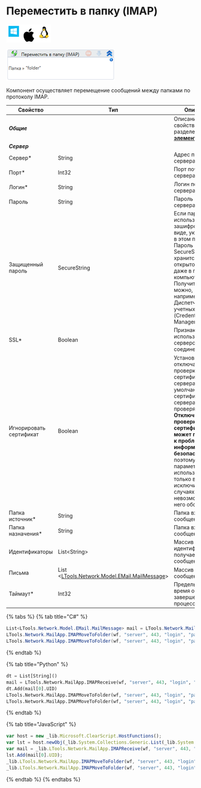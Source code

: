 # Переместить в папку (IMAP)

![](<../../../.gitbook/assets/image (100) (1) (1) (1) (1) (1) (1) (1) (1) (28).png>)

![](<../../../.gitbook/assets/image (427).png>)

Компонент осуществляет перемещение сообщений между папками по протоколу IMAP.

| Свойство                | Тип                                                                       | Описание                                                                                                                                                                                                                                                                                                               |
| ----------------------- | ------------------------------------------------------------------------- | ---------------------------------------------------------------------------------------------------------------------------------------------------------------------------------------------------------------------------------------------------------------------------------------------------------------------- |
| _**Общие**_             |                                                                           | Описание общих свойств см. в разделе [**Работа с элементами**](https://docs.primo-rpa.ru/primo-rpa/primo-studio/process/elements)                                                                                                                                                                                      |
| _**Сервер**_            |                                                                           |                                                                                                                                                                                                                                                                                                                        |
| Сервер\*                | String                                                                    | Адрес почтового сервера                                                                                                                                                                                                                                                                                                |
| Порт\*                  | Int32                                                                     | Порт почтового сервера                                                                                                                                                                                                                                                                                                 |
| Логин\*                 | String                                                                    | Логин почтового сервера                                                                                                                                                                                                                                                                                                |
| Пароль                  | String                                                                    | Пароль почтового сервера                                                                                                                                                                                                                                                                                               |
| Защищенный пароль       | SecureString                                                              | Если пароль используется в зашифрованном виде, укажите его в этом поле. Пароль в формате SecureString не хранится в открытом виде даже в памяти компьютера. Получить его можно, например, из Диспетчера учетных данных (Credential Manager)                                                                            |
| SSL\*                   | Boolean                                                                   | Признак использования сервером соединения SSL                                                                                                                                                                                                                                                                          |
| Игнорировать сертификат | Boolean                                                                   | Установка флага отключает проверку SSL-сертификата сервера. По умолчанию сертификат сервера проверяется. **Отключение проверки SSL-сертификата может привести к проблемам информационной безопасности (!)**, поэтому параметр следует использовать только в исключительных случаях, когда невозможно без него обойтись |
| Папка источник\*        | String                                                                    | Папка входящих сообщений                                                                                                                                                                                                                                                                                               |
| Папка назначения\*      | String                                                                    | Папка входящих сообщений                                                                                                                                                                                                                                                                                               |
| Идентификаторы          | List\<String>                                                             | Массив идентификаторов получаемых сообщений                                                                                                                                                                                                                                                                            |
| Письма                  | List <[LTools.Network.Model.EMail.MailMessage](datatypes/mailmessage.md)> | Массив сообщений                                                                                                                                                                                                                                                                                                       |
| Таймаут\*               | Int32                                                                     | Предельное время ожидания завершения процесса (мс)                                                                                                                                                                                                                                                                     |

{% tabs %}
{% tab title="C#" %}
```csharp
List<LTools.Network.Model.EMail.MailMessage> mail = LTools.Network.MailApp.IMAPReceive(wf, "server", 443, "login", "password", "inbox", false, true, false, null, DateTime.Now.AddDays(-2), DateTime.Now, false, false, 10000);
LTools.Network.MailApp.IMAPMoveToFolder(wf, "server", 443, "login", "password", "inbox", "outbox", new List<string>() { mail[0].UID }, false, 10000);
LTools.Network.MailApp.IMAPMoveToFolder(wf, "server", 443, "login", "password", "inbox", "outbox", mail, false, 10000);
```
{% endtab %}

{% tab title="Python" %}
```python
dt = List[String]()
mail = LTools.Network.MailApp.IMAPReceive(wf, "server", 443, "login", "password", "inbox", False, True, False, null, DateTime.Now.AddDays(-2), DateTime.Now, False, False, 10000)
dt.Add(mail[0].UID)
LTools.Network.MailApp.IMAPMoveToFolder(wf, "server", 443, "login", "password", "inbox", "outbox", dt, False, 10000)
LTools.Network.MailApp.IMAPMoveToFolder(wf, "server", 443, "login", "password", "inbox", "outbox", mail, False, 10000)
```
{% endtab %}

{% tab title="JavaScript" %}
```javascript
var host = new _lib.Microsoft.ClearScript.HostFunctions();
var lst = host.newObj(_lib.System.Collections.Generic.List(_lib.System.String));
var mail = _lib.LTools.Network.MailApp.IMAPReceive(wf, "server", 443, "login", "password", "inbox", false, true, false, null, _lib.DateTime.Now.AddDays(-2), _lib.DateTime.Now, false, false, 10000);
lst.Add(mail[0].UID);
_lib.LTools.Network.MailApp.IMAPMoveToFolder(wf, "server", 443, "login", "password", "inbox", "outbox", lst, false, 10000);
_lib.LTools.Network.MailApp.IMAPMoveToFolder(wf, "server", 443, "login", "password", "inbox", "outbox", mail, false, 10000);
```
{% endtab %}
{% endtabs %}
